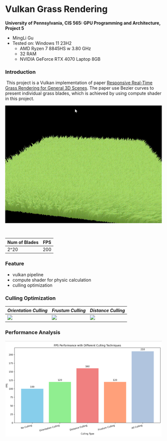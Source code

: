 Vulkan Grass Rendering
==================================

**University of Pennsylvania, CIS 565: GPU Programming and Architecture, Project 5**

* MingLi Gu
* Tested on: Windows 11 23H2
  - AMD Ryzen 7 8845HS w 3.80 GHz
  - 32 RAM
  - NVIDIA GeForce RTX 4070 Laptop 8GB

### Introduction

​	This project is a Vulkan implementation of paper [Responsive Real-Time Grass Rendering for General 3D Scenes](https://www.cg.tuwien.ac.at/research/publications/2017/JAHRMANN-2017-RRTG/JAHRMANN-2017-RRTG-draft.pdf). The paper use Bezier curves to present individual grass blades, which is achieved by using compute shader in this project.

![](https://github.com/butteruni/Project5-Vulkan-Grass-Rendering/blob/main/img/example.gif?raw=true)

​	

| Num of Blades | FPS  |
| :------------ | ---- |
| 2^20          | 200  |

### Feature

- vulkan pipeline
- compute shader for physic calculation
- culling optimization

### Culling Optimization

| *Orientation Culling*                                        | *Frustum Culling*                                            | *Distance Culling*                                           |
| ------------------------------------------------------------ | ------------------------------------------------------------ | ------------------------------------------------------------ |
| ![](https://github.com/butteruni/Project5-Vulkan-Grass-Rendering/blob/main/img/orientation.gif?raw=true) | ![](https://github.com/butteruni/Project5-Vulkan-Grass-Rendering/blob/main/img/frustum.gif?raw=true) | ![](https://github.com/butteruni/Project5-Vulkan-Grass-Rendering/blob/main/img/distance.gif?raw=true) |



### Performance Analysis

![](https://github.com/butteruni/Project5-Vulkan-Grass-Rendering/blob/main/img/performance.png?raw=true)
